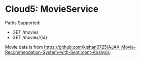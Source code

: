 # Cloud5: MovieService

Paths Supported:
* GET /movies
* GET /movies/{id}

Movie data is from https://github.com/kishan0725/AJAX-Movie-Recommendation-System-with-Sentiment-Analysis.
